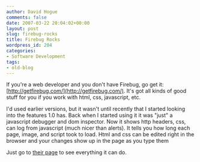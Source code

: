 ```yaml
---
author: David Hogue
comments: false
date: 2007-03-22 20:04:02+00:00
layout: post
slug: firebug-rocks
title: Firebug Rocks
wordpress_id: 204
categories:
- Software Development
tags:
- old-blog
---
```


If you're a web developer and you don't have Firebug, go get it: [http://getfirebug.com/](http://getfirebug.com/).  It's got all kinds of good stuff for you if you work with html, css, javascript, etc.

I'd used earlier versions, but it wasn't until recently that I started looking into the features 1.0 has.  Back when I started using it it was "just" a javascript debugger and dom inspector.  Now it shows http headers, css, can log from javascript (much nicer than alerts).  It tells you how long each page, image, and script took to load.  Html and css can be edited right in the browser and your changes show up in the page as you type them

Just go to [their page](http://getfirebug.com/) to see everything it can do.
